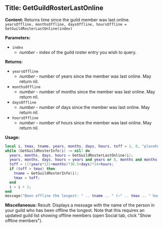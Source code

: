 ## Title: GetGuildRosterLastOnline

**Content:**
Returns time since the guild member was last online.
`yearsOffline, monthsOffline, daysOffline, hoursOffline = GetGuildRosterLastOnline(index)`

**Parameters:**
- `index`
  - *number* - index of the guild roster entry you wish to query.

**Returns:**
- `yearsOffline`
  - *number* - number of years since the member was last online. May return nil.
- `monthsOffline`
  - *number* - number of months since the member was last online. May return nil.
- `daysOffline`
  - *number* - number of days since the member was last online. May return nil.
- `hoursOffline`
  - *number* - number of hours since the member was last online. May return nil.

**Usage:**
```lua
local i, tmax, tname, years, months, days, hours, toff = 1, 0, "placeholder";
while (GetGuildRosterInfo(i) ~= nil) do
  years, months, days, hours = GetGuildRosterLastOnline(i);
  years, months, days, hours = years and years or 0, months and months or 0, days and days or 0, hours and hours or 0;
  toff = (((years*12)+months)*30.5+days)*24+hours;
  if (toff > tmax) then
    tname = GetGuildRosterInfo(i);
    tmax = toff;
  end
  i = i + 1;
end
message("Been offline the longest: " .. tname .. " (~" .. tmax .. " hours)");
```

**Miscellaneous:**
Result:
Displays a message with the name of the person in your guild who has been offline the longest. Note that this requires an updated guild list showing offline members (open Social tab, click "Show offline members").